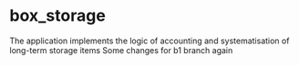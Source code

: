 # box_storage
The application implements the logic of accounting and systematisation of long-term storage items
Some changes for b1 branch again